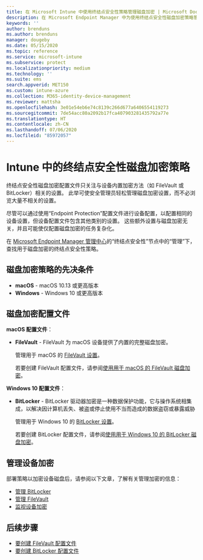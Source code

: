 ```yaml
---
title: 在 Microsoft Intune 中使用终结点安全性策略管理磁盘加密 | Microsoft Docs
description: 在 Microsoft Endpoint Manager 中为使用终结点安全性磁盘加密策略管理的设备配置和部署策略。
keywords: ''
author: brenduns
ms.author: brenduns
manager: dougeby
ms.date: 05/15/2020
ms.topic: reference
ms.service: microsoft-intune
ms.subservice: protect
ms.localizationpriority: medium
ms.technology: ''
ms.suite: ems
search.appverid: MET150
ms.custom: intune-azure
ms.collection: M365-identity-device-management
ms.reviewer: mattsha
ms.openlocfilehash: 3e01e54eb6e74c8139c266d677a6406554119273
ms.sourcegitcommit: 7de54acc80a2092b17fca407903281435792a77e
ms.translationtype: HT
ms.contentlocale: zh-CN
ms.lasthandoff: 07/06/2020
ms.locfileid: "85972057"
---
```

# <a name="disk-encryption-policy-for-endpoint-security-in-intune"></a>Intune 中的终结点安全性磁盘加密策略

终结点安全性磁盘加密配置文件只关注与设备内置加密方法（如 FileVault 或 BitLocker）相关的设置。 此举可使安全管理员轻松管理磁盘加密设置，而不必浏览大量不相关的设置。

尽管可以通过使用“Endpoint Protection”配置文件进行设备配置，以配置相同的设备设置，但设备配置文件包含其他类别的设置。 这些额外设置与磁盘加密无关，并且可能使仅配置磁盘加密的任务复杂化。

在 [Microsoft Endpoint Manager 管理中心](https://go.microsoft.com/fwlink/?linkid=2109431)的“终结点安全性”节点中的“管理”下，查找用于磁盘加密的终结点安全性策略。

## <a name="prerequisites-for-disk-encryption-policy"></a>磁盘加密策略的先决条件

- **macOS** - macOS 10.13 或更高版本
- **Windows** - Windows 10 或更高版本

## <a name="disk-encryption-profiles"></a>磁盘加密配置文件

**macOS 配置文件**：

- **FileVault** - FileVault 为 macOS 设备提供了内置的完整磁盘加密。

  管理用于 macOS 的 [FileVault 设置](../protect/endpoint-security-disk-encryption-profile-settings.md#filevault)。

  若要创建 FileVault 配置文件，请参阅[使用用于 macOS 的 FileVault 磁盘加密](../protect/encrypt-devices-filevault.md)。

**Windows 10 配置文件**：

- **BitLocker** - BitLocker 驱动器加密是一种数据保护功能，它与操作系统相集成，以解决因计算机丢失、被盗或停止使用不当而造成的数据盗窃或暴露威胁

  管理用于 Windows 10 的 [BitLocker 设置](../protect/endpoint-security-disk-encryption-profile-settings.md#bitlocker)。

  若要创建 BitLocker 配置文件，请参阅[使用用于 Windows 10 的 BitLocker 磁盘加密](../protect/encrypt-devices.md)。

## <a name="manage-device-encryption"></a>管理设备加密

部署策略以加密设备磁盘后，请参阅以下文章，了解有关管理加密的信息：

- [管理 BitLocker](../protect/encrypt-devices.md#manage-bitlocker)
- [管理 FileVault](../protect/encrypt-devices-filevault.md#manage-filevault)
- [监视设备加密](../protect/encryption-monitor.md)

## <a name="next-steps"></a>后续步骤

- [要创建 FileVault 配置文件](../protect/encrypt-devices-filevault.md#create-endpoint-security-policy-for-filevault)
- [要创建 BitLocker 配置文件](../protect/encrypt-devices.md#create-an-endpoint-security-policy-for-bitlocker)
